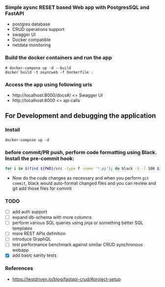 ### Simple aysnc RESET based Web app with PostgresSQL and FastAPI 

- postgres database
- CRUD operations support
- swagger UI
- Docker compatible
- netdata monitoring

### Build the docker containers and run the app
```
# docker-compose up -d --build
docker build -t asyncweb -f Dockerfile .
```

### Access the app using following urls
- http://localhost:8000/docs#/ <= Swagger UI
- http://localhost:8000  <= api calls

## For Development and debugging the application

### Install
```
docker-compose up -d
```

### before commit/PR push, perform code formatting using Black. Install the pre-commit hook:
```.bash
for i in $(find ${PWD}/src -type f -name '*.py'); do black -S -l 100 $i; done
```
- Now do the code changes as necessary and when you perform `git commit`, black would auto-format changed files and you can review and git add those files for commit

### TODO
- [ ] add auth support
- [ ] expand db-schema with more columns
- [ ] perform various SQL queries using jinja or something better SQL templates
- [ ] more REST APIs definition
- [ ] introduce GraphQL
- [ ] test performance benchmark against similar CRUD synchronous webapp
- [x] add basic sanity tests

### References
- https://testdriven.io/blog/fastapi-crud/#project-setup
